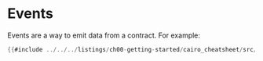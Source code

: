 # Events

Events are a way to emit data from a contract. For example:


```rust
{{#include ../../../listings/ch00-getting-started/cairo_cheatsheet/src/events_example.cairo}}
```
